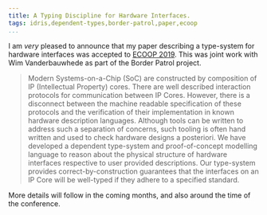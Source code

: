 ```yaml
---
title: A Typing Discipline for Hardware Interfaces.
tags: idris,dependent-types,border-patrol,paper,ecoop
...
```


I am *very* pleased to announce that my paper describing a type-system for hardware interfaces was accepted to [ECOOP 2019](https://conf.researchr.org/home/ecoop-2019/).
This was joint work with Wim Vanderbauwhede as part of the Border Patrol project.

> Modern Systems-on-a-Chip (SoC) are constructed by composition of IP
> (Intellectual Property) cores. There are well described interaction
> protocols for communication between IP Cores. However, there is a
> disconnect between the machine readable specification of these
> protocols and the verification of their implementation in known
> hardware description languages. Although tools can be written to
> address such a separation of concerns, such tooling is often hand
> written and used to check hardware designs a posteriori. We have
> developed a dependent type-system and proof-of-concept modelling
> language to reason about the physical structure of hardware
> interfaces respective to user provided descriptions. Our type-system
> provides correct-by-construction guarantees that the interfaces on
> an IP Core will be well-typed if they adhere to a specified
> standard.

More details will follow in the coming months, and also around the time of the conference.
